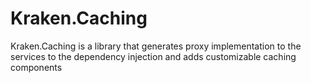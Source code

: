 # Kraken.Caching
Kraken.Caching is a library that generates proxy implementation to the services to the dependency injection and adds customizable caching components
